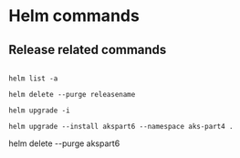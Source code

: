 # Helm commands

## Release related commands

```helm

helm list -a

helm delete --purge releasename

helm upgrade -i

helm upgrade --install akspart6 --namespace aks-part4 .

```

helm delete --purge akspart6